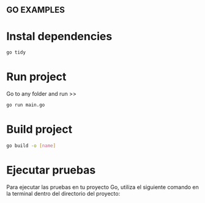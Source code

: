 ## GO EXAMPLES

# Instal dependencies

```bash
go tidy
```

# Run project

Go to any folder and run >>

```bash
go run main.go
```

# Build project

```bash
go build -o [name]
```

# Ejecutar pruebas

Para ejecutar las pruebas en tu proyecto Go, utiliza el siguiente comando en la terminal dentro del directorio del proyecto:
